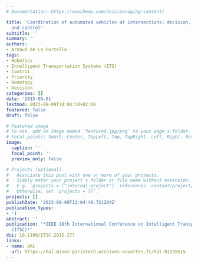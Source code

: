 ```yaml
---
# Documentation: https://wowchemy.com/docs/managing-content/

title: 'Coordination of automated vehicles at intersections: decision, efficiency
  and control'
subtitle: ''
summary: ''
authors:
- Arnaud de La Fortelle
tags:
- Robotics
- Intelligent Transportation Systems (ITS)
- Control
- Priority
- Homotopy
- Decision
categories: []
date: '2015-09-01'
lastmod: 2023-08-09T14:04:50+02:00
featured: false
draft: false

# Featured image
# To use, add an image named `featured.jpg/png` to your page's folder.
# Focal points: Smart, Center, TopLeft, Top, TopRight, Left, Right, BottomLeft, Bottom, BottomRight.
image:
  caption: ''
  focal_point: ''
  preview_only: false

# Projects (optional).
#   Associate this post with one or more of your projects.
#   Simply enter your project's folder or file name without extension.
#   E.g. `projects = ["internal-project"]` references `content/project/deep-learning/index.md`.
#   Otherwise, set `projects = []`.
projects: []
publishDate: '2023-08-09T12:04:49.721204Z'
publication_types:
- '1'
abstract: ''
publication: '*IEEE 18th International Conference on Intelligent Transportation Systems
  (ITSC)*'
doi: 10.1109/ITSC.2015.277
links:
- name: URL
  url: https://hal-mines-paristech.archives-ouvertes.fr/hal-01255515
---
```


